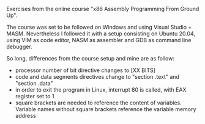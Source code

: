 Exercises from the online course "x86 Assembly Programming From Ground Up".

The course was set to be followed on Windows and using Visual Studio + MASM. Nevertheless I followed it with a setup consisting on Ubuntu 20.04, using VIM as code editor, NASM as assembler and GDB as command line debugger.

So long, differences from the course setup and mine are as follow:
- processor number of bit directive changes to [XX BITS]
- code and data segments directives change to "section .text" and "section .data"
- in order to exit the program in Linux, interrupt 80 is called, with EAX register set to 1
- square brackets are needed to reference the content of variables. Variable names without square brackets reference the variable memory address

